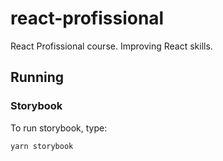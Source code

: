 # react-profissional

React Profissional course. Improving React skills.

## Running

### Storybook

To run storybook, type:

```bash
yarn storybook
```
